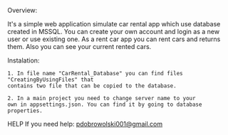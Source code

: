 Overview:

It's a simple web application simulate car rental app which use database created in MSSQL. 
You can create your own account and login as a new user or use existing one. 
As a rent car app you can rent cars and returns them. Also you can see your current rented cars.

Instalation:

	1. In file name "CarRental_Database" you can find files "CreatingByUsingFiles" that 
	contains two file that can be copied to the database.

	2. In a main project you need to change server name to your 
	own in appsettings.json. You can find it by going to database properties.

HELP If you need help: pdobrowolski001@gmail.com

